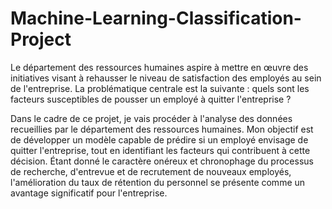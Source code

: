# Machine-Learning-Classification-Project
Le département des ressources humaines aspire à mettre en œuvre des initiatives visant à rehausser le niveau de satisfaction des employés au sein de l'entreprise. La problématique centrale est la suivante : quels sont les facteurs susceptibles de pousser un employé à quitter l'entreprise ?

Dans le cadre de ce projet, je vais procéder à l'analyse des données recueillies par le département des ressources humaines. Mon objectif est de développer un modèle capable de prédire si un employé envisage de quitter l'entreprise, tout en identifiant les facteurs qui contribuent à cette décision. Étant donné le caractère onéreux et chronophage du processus de recherche, d'entrevue et de recrutement de nouveaux employés, l'amélioration du taux de rétention du personnel se présente comme un avantage significatif pour l'entreprise.
